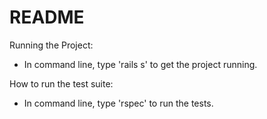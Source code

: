 # README

Running the Project: 
* In command line, type 'rails s' to get the project running. 

How to run the test suite:
* In command line, type 'rspec' to run the tests.


<!-- * Ruby version

* System dependencies

* Configuration

* Database creation

* Database initialization

* Services (job queues, cache servers, search engines, etc.)

* Deployment instructions

* ... -->
